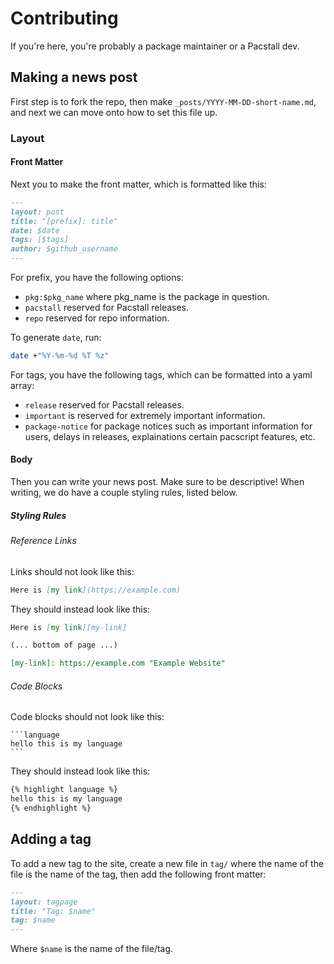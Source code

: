 # Contributing

If you're here, you're probably a package maintainer or a Pacstall dev.

## Making a news post
First step is to fork the repo, then make `_posts/YYYY-MM-DD-short-name.md`, and next we can move onto how to set this file up.

### Layout

#### Front Matter
Next you to make the front matter, which is formatted like this:

```md
---
layout: post
title: "[prefix]: title"
date: $date
tags: [$tags]
author: $github_username
---
```

For prefix, you have the following options:

- `pkg:$pkg_name` where pkg_name is the package in question.
- `pacstall` reserved for Pacstall releases.
- `repo` reserved for repo information.

To generate `date`, run:
```bash
date +"%Y-%m-%d %T %z"
```

For tags, you have the following tags, which can be formatted into a yaml array:

- `release` reserved for Pacstall releases.
- `important` is reserved for extremely important information.
- `package-notice` for package notices such as important information for users, delays in releases, explainations certain pacscript features, etc.

#### Body
Then you can write your news post. Make sure to be descriptive! When writing, we do have a couple styling rules, listed below.

##### Styling Rules
###### Reference Links
Links should not look like this:
```md
Here is [my link](https://example.com)
```

They should instead look like this:
```md
Here is [my link][my-link]

(... bottom of page ...)

[my-link]: https://example.com "Example Website"
```

###### Code Blocks
Code blocks should not look like this:

    ```language
    hello this is my language
    ```

They should instead look like this:
```md
{% highlight language %}
hello this is my language
{% endhighlight %}
```

## Adding a tag
To add a new tag to the site, create a new file in `tag/` where the name of the file is the name of the tag, then add the following front matter:

```md
---
layout: tagpage
title: "Tag: $name"
tag: $name
---
```

Where `$name` is the name of the file/tag.
